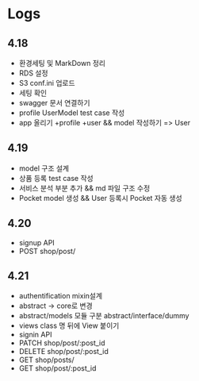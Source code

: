 # Logs

## 4.18

+ 환경세팅 및 MarkDown 정리
+ RDS 설정
+ S3 conf.ini 업로드
+ 세팅 확인
+ swagger 문서 연결하기
+ profile UserModel test case 작성
+ app 올리기 +profile +user && model 작성하기 => User

## 4.19

+ model 구조 설계
+ 상품 등록 test case 작성
+ 서비스 분석 부분 추가 && md 파일 구조 수정
+ Pocket model 생성 && User 등록시 Pocket 자동 생성

## 4.20
+ signup API
+ POST shop/post/

## 4.21
- authentification mixin설계
- abstract -> core로 변경
- abstract/models 모듈 구분 abstract/interface/dummy
- views class 명 뒤에 View 붙이기
- signin API
- PATCH shop/post/:post_id
- DELETE shop/post/:post_id
- GET shop/posts/
- GET shop/post/:post_id
